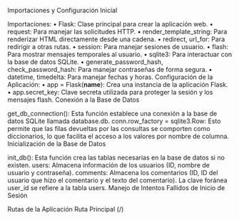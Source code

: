 Importaciones y Configuración Inicial
 
Importaciones:
•	Flask: Clase principal para crear la aplicación web.
•	request: Para manejar las solicitudes HTTP.
•	render_template_string: Para renderizar HTML directamente desde una cadena.
•	redirect, url_for: Para redirigir a otras rutas.
•	session: Para manejar sesiones de usuario.
•	flash: Para mostrar mensajes temporales al usuario.
•	sqlite3: Para interactuar con la base de datos SQLite.
•	generate_password_hash, check_password_hash: Para manejar contraseñas de forma segura.
•	datetime, timedelta: Para manejar fechas y horas.
Configuración de la Aplicación:
•	app = Flask(__name__): Crea una instancia de la aplicación Flask.
•	app.secret_key: Clave secreta utilizada para proteger la sesión y los mensajes flash.
Conexión a la Base de Datos
 
get_db_connection(): Esta función establece una conexión a la base de datos SQLite llamada database.db.
conn.row_factory = sqlite3.Row: Esto permite que las filas devueltas por las consultas se comporten como diccionarios, lo que facilita el acceso a los valores por nombre de columna.
Inicialización de la Base de Datos
 
init_db(): Esta función crea las tablas necesarias en la base de datos si no existen.
users: Almacena información de los usuarios (ID, nombre de usuario y contraseña).
comments: Almacena los comentarios (ID, ID del usuario que hizo el comentario y el texto del comentario). La clave foránea user_id se refiere a la tabla users.
Manejo de Intentos Fallidos de Inicio de Sesión
 
Rutas de la Aplicación
Ruta Principal (/)
